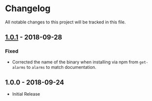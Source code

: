 # Changelog

<!-- markdownlint-disable no-duplicate-header -->

<!-- Format taken from https://github.com/olivierlacan/keep-a-changelog -->

All notable changes to this project will be tracked in this file.

## [1.0.1] - 2018-09-28

### Fixed

* Corrected the name of the binary when installing via npm from `get-alarms` to `alarms` to match documentation.

## 1.0.0 - 2018-09-24

* Initial Release

[1.0.1]: https://github.com/metasys-server/alarmsjs/compare/v1.0.0...v1.0.1